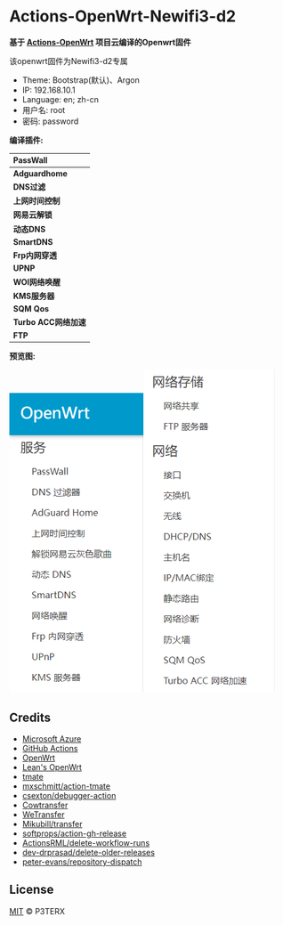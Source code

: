 # Actions-OpenWrt-Newifi3-d2

**基于 [Actions-OpenWrt](https://github.com/P3TERX/Actions-OpenWrt) 项目云编译的Openwrt固件**

该openwrt固件为Newifi3-d2专属

- Theme: Bootstrap(默认)、Argon
- IP: 192.168.10.1
- Language: en; zh-cn
- 用户名: root
- 密码: password



**编译插件:**

| **PassWall**          |
| :-------------------- |
| **Adguardhome**       |
| **DNS过滤**           |
| **上网时间控制**      |
| **网易云解锁**        |
| **动态DNS**           |
| **SmartDNS**          |
| **Frp内网穿透**       |
| **UPNP**              |
| **WOl网络唤醒**       |
| **KMS服务器**         |
| **SQM Qos**           |
| **Turbo ACC网络加速** |
| **FTP**               |







**预览图:**

![image-20220103192634534](https://raw.githubusercontent.com/Discover999/TyporaPic/master/image-20220103192634534.png)![image-20220103192807049](https://raw.githubusercontent.com/Discover999/TyporaPic/master/image-20220103192807049.png)






## Credits

- [Microsoft Azure](https://azure.microsoft.com/)
- [GitHub Actions](https://github.com/features/actions)
- [OpenWrt](https://github.com/openwrt/openwrt)
- [Lean's OpenWrt](https://github.com/coolsnowwolf/lede)
- [tmate](https://github.com/tmate-io/tmate)
- [mxschmitt/action-tmate](https://github.com/mxschmitt/action-tmate)
- [csexton/debugger-action](https://github.com/csexton/debugger-action)
- [Cowtransfer](https://cowtransfer.com/)
- [WeTransfer](https://wetransfer.com/)
- [Mikubill/transfer](https://github.com/Mikubill/transfer)
- [softprops/action-gh-release](https://github.com/softprops/action-gh-release)
- [ActionsRML/delete-workflow-runs](https://github.com/ActionsRML/delete-workflow-runs)
- [dev-drprasad/delete-older-releases](https://github.com/dev-drprasad/delete-older-releases)
- [peter-evans/repository-dispatch](https://github.com/peter-evans/repository-dispatch)



## License

[MIT](https://github.com/P3TERX/Actions-OpenWrt/blob/main/LICENSE) © P3TERX
